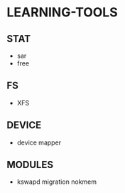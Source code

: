 # LEARNING-TOOLS

## STAT

+ sar
+ free

## FS

+ XFS

## DEVICE

+ device mapper

## MODULES

+ kswapd migration nokmem
